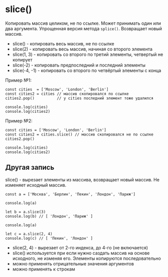 # slice()
Копировать массив целиком, не по ссылке. Может принимать один или два аргумента. Упрощенная версия метода `splice()`. Возвращает новый массив.

- slice()       - копировать весь массив, не по ссылке
- slice(2)      - копировать весь массив, начиная со второго элемента
- slice(1, 3)   - копировать со второго по третий элементы, четвертый не копирует
- slice(-2)     - копировать предпоследний и последний элементы
- slice(-4, -1) - копировать со второго по четвёртый элементы с конца

Пример №1:

    const cities  = ['Moscow', 'London', 'Berlin']
    const cities2 = cities // массив скопировался по ссылке
    cities2.pop()          // у cities последний элемент тоже удалился

    console.log(cities)
    console.log(cities2)

Пример №2:

    const cities = ['Moscow', 'London', 'Berlin']
    const cities2 = cities.slice() // массив скопировался не по ссылке
    cities2.pop()

    console.log(cities)
    console.log(cities2)

## Другая запись

slice() - вырезает элементы из массива, возвращает новый массив. Не изменяет исходный массив.

    const a = ['Москва', 'Берлин', 'Пекин', 'Лондон', 'Париж']

    console.log(a)

    let b = a.slice(3)
    console.log(b) // [ 'Лондон', 'Париж' ]

    console.log(a)

    let c = a.slice(2, 4)
    console.log(c) // [ 'Пекин', 'Лондон' ]

- slice(2, 4) - вырезает от 2-го индекса, до 4-го (не включается)
- slice() используется при если нужно саздать массив на основе исходного, не изменяя его. Элементы копируются последовательно
- можно применять отрицательные значения аргументов
- можно применять к строкам
